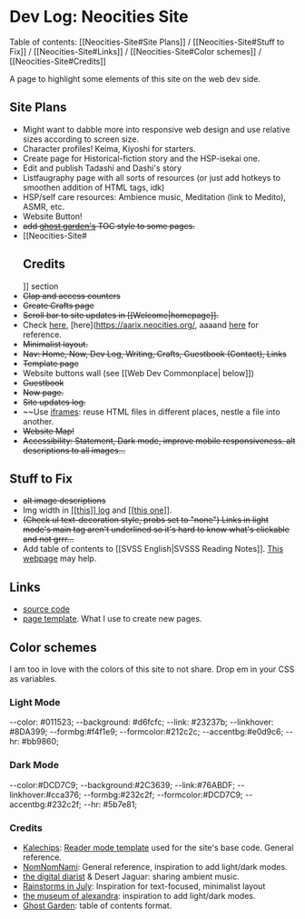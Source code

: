 # Dev Log: Neocities Site
Table of contents: [[Neocities-Site#Site Plans]] / [[Neocities-Site#Stuff to Fix]] / [[Neocities-Site#Links]] / [[Neocities-Site#Color schemes]] / [[Neocities-Site#Credits]]

A page to highlight some elements of this site on the web dev side.

## Site Plans
- Might want to dabble more into responsive web design and use relative sizes according to screen size.
- Character profiles! Keima, Kiyoshi for starters.
- Create page for Historical-fiction story and the HSP-isekai one.
- Edit and publish Tadashi and Dashi's story
- Listfaugraphy page with all sorts of resources (or just add hotkeys to smoothen addition of HTML tags, idk)
- HSP/self care resources: Ambience music, Meditation (link to Medito), ASMR, etc.
- Website Button!
- ~~add [ghost garden's](https://ghostgarden.neocities.org/) TOC style to some pages.~~
- [[Neocities-Site#<h2 id="credits">Credits</h2>]] section
- ~~Clap and access counters~~
- ~~Create Crafts page~~
- ~~Scroll bar to site updates in [[Welcome|homepage]].~~
- Check [here](https://kalechips.net/), [here](https://aarix.neocities.org/, aaaand [here](https://www.w3schools.com/tags/tag_iframe.AS) for reference.
- ~~Minimalist layout.~~
- ~~Nav: Home, Now, Dev Log, Writing, Crafts, Guestbook (Contact), Links~~
- ~~Template page~~
- Website buttons wall (see [[Web Dev Commonplace| below]])
- ~~Guestbook~~
- ~~Now page.~~
- ~~Site updates log.~~
- ~~Use [iframes](https://css-tricks.com/the-simplest-ways-to-handle-html-includes/): reuse HTML files in different places, nestle a file into another.
- ~~Website Map!~~
- ~~Accessibility: Statement, Dark mode, improve mobile responsiveness. alt descriptions to all images...~~

## Stuff to Fix
- ~~alt image descriptions~~
- Img width in <a href="/02 dev log/tw-site/07.01.2024.html">[[this]] log</a> and <a href="/02 dev log/tw-site/07.03.24.html">[[this one]]</a>.
- ~~(Check ul text-decoration style, probs set to "none") Links in light mode's main tag aren't underlined so it's hard to know what's clickable and not grrr...~~
- Add table of contents to [[SVSS English|SVSSS Reading Notes]]. [This webpage](https://css-tricks.com/a-perfect-table-of-contents-with-html-css[/) may help.

  
## Links
- [source code](https://github.com/MarySeph/Marys-Creative-Corner)
- [page template](https://github.com/MarySeph/Marys-Creative-Corner/blob/main/template.htm). What I use to create new pages.

## Color schemes
I am too in love with the colors of this site to not share. Drop em in your CSS as variables.

### Light Mode
--color: #011523;
--background: #d6fcfc;
--link: #23237b;
--linkhover: #8DA399;
--formbg:#f4f1e9;
--formcolor:#212c2c;
--accentbg:#e0d9c6;
--hr: #bb9860;

  ### Dark Mode
--color:#DCD7C9;
--background:#2C3639;
--link:#76ABDF;
--linkhover:#cca376;
--formbg:#232c2f;
--formcolor:#DCD7C9;
--accentbg:#232c2f;
--hr: #5b7e81;
  
### Credits
- [Kalechips](https://kalechips.net/index): [Reader mode template](https://kalechips.net/projects/layouts/) used for the site's base code. General reference.
- [NomNomNami](https://nomnomnami.com/): General reference, inspiration to add light/dark modes.
- [the digital diarist](https://thedigitaldiarist.ca/) & Desert Jaguar: sharing ambient music.
- [Rainstorms in July](https://rainstormsinjuly.co/): Inspiration for text-focused, minimalist layout
- [the museum of alexandra](https://xandra.cc/): inspiration to add light/dark modes.
- [Ghost Garden](https://ghostgarden.neocities.org/): table of contents format.